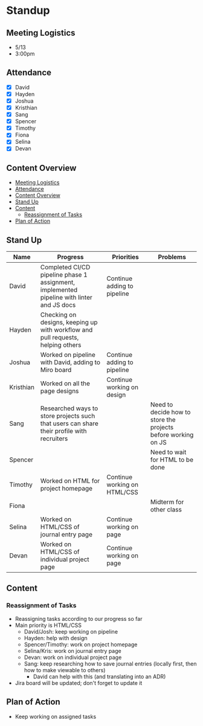 # Standup

## Meeting Logistics
- 5/13
- 3:00pm

## Attendance
- [x] David
- [x] Hayden
- [x] Joshua
- [x] Kristhian
- [x] Sang
- [x] Spencer
- [x] Timothy
- [x] Fiona
- [x] Selina
- [x] Devan

## Content Overview
- [Meeting Logistics](#meeting-logistics)
- [Attendance](#attendance)
- [Content Overview](#content-overview)
- [Stand Up](#stand-up)
- [Content](#content)
  - [Reassignment of Tasks](#reassignment-of-tasks)
- [Plan of Action](#plan-of-action)

## Stand Up
| Name | Progress | Priorities | Problems |
| --- | --- | --- | --- |
| David | Completed CI/CD pipeline phase 1 assignment, implemented pipeline with linter and JS docs | Continue adding to pipeline |  |
| Hayden | Checking on designs, keeping up with workflow and pull requests, helping others |  |  |
| Joshua | Worked on pipeline with David, adding to Miro board | Continue adding to pipeline |  |
| Kristhian | Worked on all the page designs | Continue working on design |  |
| Sang | Researched ways to store projects such that users can share their profile with recruiters |  | Need to decide how to store the projects before working on JS |
| Spencer |  |  | Need to wait for HTML to be done |
| Timothy | Worked on HTML for project homepage | Continue working on HTML/CSS |  |
| Fiona |  |  | Midterm for other class |
| Selina | Worked on HTML/CSS of journal entry page | Continue working on page |  |
| Devan | Worked on HTML/CSS of individual project page | Continue working on page |  |

## Content

### Reassignment of Tasks
- Reassigning tasks according to our progress so far
- Main priority is HTML/CSS
  - David/Josh: keep working on pipeline
  - Hayden: help with design
  - Spencer/Timothy: work on project homepage
  - Selina/Kris: work on journal entry page
  - Devan: work on individual project page
  - Sang: keep researching how to save journal entries (locally first, then how to make viewable to others)
    - David can help with this (and translating into an ADR)
- Jira board will be updated; don't forget to update it

## Plan of Action
- Keep working on assigned tasks